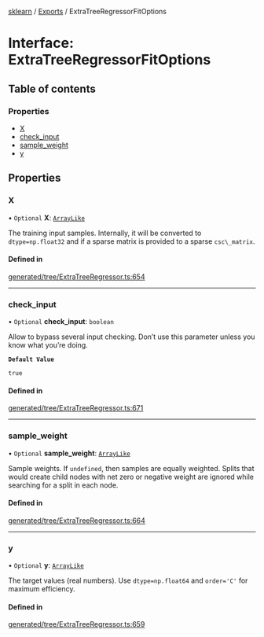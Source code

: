 [sklearn](../readme.md) / [Exports](../modules.md) / ExtraTreeRegressorFitOptions

# Interface: ExtraTreeRegressorFitOptions

## Table of contents

### Properties

- [X](ExtraTreeRegressorFitOptions.md#x)
- [check\_input](ExtraTreeRegressorFitOptions.md#check_input)
- [sample\_weight](ExtraTreeRegressorFitOptions.md#sample_weight)
- [y](ExtraTreeRegressorFitOptions.md#y)

## Properties

### X

• `Optional` **X**: [`ArrayLike`](../modules.md#arraylike)

The training input samples. Internally, it will be converted to `dtype=np.float32` and if a sparse matrix is provided to a sparse `csc\_matrix`.

#### Defined in

[generated/tree/ExtraTreeRegressor.ts:654](https://github.com/transitive-bullshit/scikit-learn-ts/blob/367336a/packages/sklearn/src/generated/tree/ExtraTreeRegressor.ts#L654)

___

### check\_input

• `Optional` **check\_input**: `boolean`

Allow to bypass several input checking. Don’t use this parameter unless you know what you’re doing.

**`Default Value`**

`true`

#### Defined in

[generated/tree/ExtraTreeRegressor.ts:671](https://github.com/transitive-bullshit/scikit-learn-ts/blob/367336a/packages/sklearn/src/generated/tree/ExtraTreeRegressor.ts#L671)

___

### sample\_weight

• `Optional` **sample\_weight**: [`ArrayLike`](../modules.md#arraylike)

Sample weights. If `undefined`, then samples are equally weighted. Splits that would create child nodes with net zero or negative weight are ignored while searching for a split in each node.

#### Defined in

[generated/tree/ExtraTreeRegressor.ts:664](https://github.com/transitive-bullshit/scikit-learn-ts/blob/367336a/packages/sklearn/src/generated/tree/ExtraTreeRegressor.ts#L664)

___

### y

• `Optional` **y**: [`ArrayLike`](../modules.md#arraylike)

The target values (real numbers). Use `dtype=np.float64` and `order='C'` for maximum efficiency.

#### Defined in

[generated/tree/ExtraTreeRegressor.ts:659](https://github.com/transitive-bullshit/scikit-learn-ts/blob/367336a/packages/sklearn/src/generated/tree/ExtraTreeRegressor.ts#L659)
